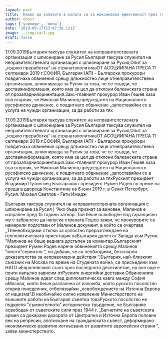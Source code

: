 ```yaml
---
layout: post
title: 'Какво да запазите в колата си за максимална ефективност през тази учебна година'
author: Ghost
tags: ['училище', 'кола']
date: '2019-09-17T23:47:38.121Z'
image: ../img/car1.jpg
draft: false
---
```

 
17.09.2019България таксува служител на неправителствената организация с шпиониране за Русия  България таксува служител на неправителствената организация с шпиониране за Русия,Опит за „изцяло преработка“ на странатаполитикаОТ АСОЦИИРАНА ПРЕСА 11 септември 2019 г.СОФИЯ, България (АП) - Български прокурори повдигнаха обвинения срещу длъжностно лице отнеправителствена организация, шпионираща за Русия за това, че се твърди, че доставяинформация, която има за цел да отклони балканската страна от прозападнияориентация.Зам.-главният прокурор Иван Гешев каза във вторник, че Николай Малинов,председател на Националното русофилско движение, е повдигнато обвинение „запоставяйки се в услуга на чужди организации, за да работи за тях

 
17.09.2019България таксува служител на неправителствената организация с шпиониране за Русия  България таксува служител на неправителствената организация с шпиониране за Русия,Опит за „изцяло преработка“ на странатаполитикаОТ АСОЦИИРАНА ПРЕСА 11 септември 2019 г.СОФИЯ, България (АП) - Български прокурори повдигнаха обвинения срещу длъжностно лице отнеправителствена организация, шпионираща за Русия за това, че се твърди, че доставяинформация, която има за цел да отклони балканската страна от прозападнияориентация.Зам.-главният прокурор Иван Гешев каза във вторник, че Николай Малинов,председател на Националното русофилско движение, е повдигнато обвинение „запоставяйки се в услуга на чужди организации, за да работи за тяхРуският президент Владимир Путингиец Българският президент Румен Радев по време на среща в двореца Константинв на 6 юни 2019 г. в Санкт Петербург, Русия. Михаил Светлов - Гети Имидж
 
 България таксува служител на неправителствената организация с шпиониране за Русия |  “Ако бъде признат за виновен, Малинов е изправен пред 15 години затвор. Той беше освободен под гаранцияно му е забранено да напуска страната.Гешев заяви, че прокурорите са намерили подготвен от Малинов документ, в който се очертава „Theнеобходими стъпки за цялостно преразглеждане на геополитическата ориентация наБългария далеч от Запада към Русия. "Малинов не беше веднага достъпен за коментар.Българският президент Румен Радев нарече обвиненията срещу Малинов "много"сериозно “, но добави, че са необходими„ безспорни доказателства за неправомерни действия “.България, най-близкият съюзник на Москва по време на Студената война, се присъедини към НАТО иЕвропейският съюз през последното десетилетие, но все още е почти напълно зависим отРуските енергийни доставки.Обвиненията срещу Малинов идват след дипломатическа кавга между София иМосква, която беше разпалена от изложба, която руското посолство открив понеделник, отбелязвайки „освобождението на Източна Европа от нацизма“.В необичайно силно изявление Министерството на външните работи на България съветва товаРуското посолство не подкрепя "съмнителното" историческо твърдение, че Българияе освободен от съветските сили през 1944 г. „Багнетите на съветската армия са докарани дохората от Централна и Източна Европа половин век на репресии, aпотискане на гражданската съвест, деформирано икономическо развитие иоткъсване от развитите европейски страни ”, заяви министерството.